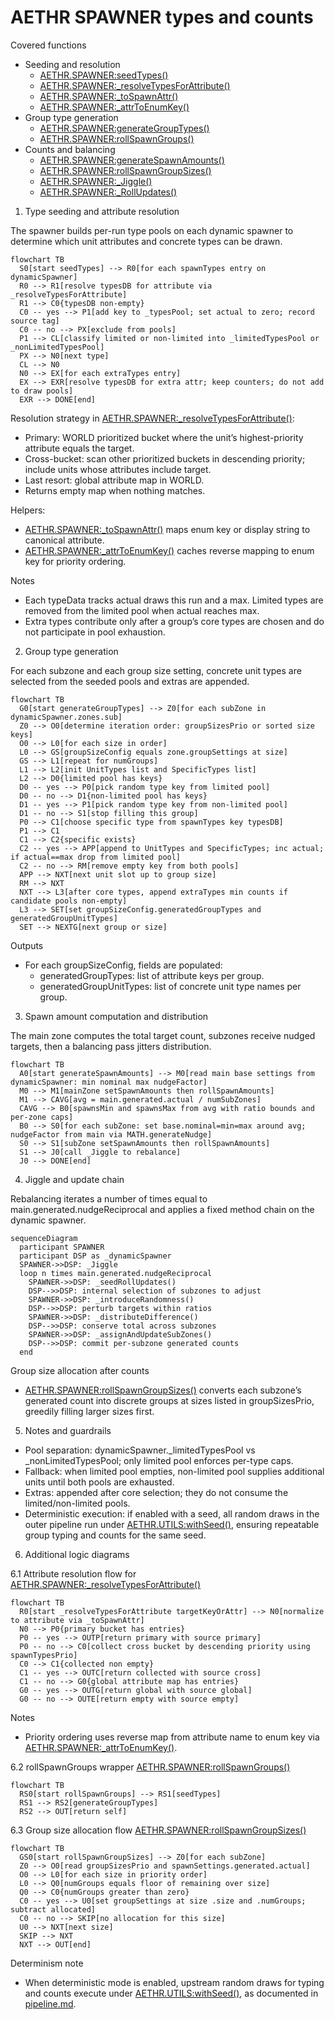 # AETHR SPAWNER types and counts

Covered functions
- Seeding and resolution
  - [AETHR.SPAWNER:seedTypes()](dev/SPAWNER.lua:1804)
  - [AETHR.SPAWNER:_resolveTypesForAttribute()](dev/SPAWNER.lua:1748)
  - [AETHR.SPAWNER:_toSpawnAttr()](dev/SPAWNER.lua:1712)
  - [AETHR.SPAWNER:_attrToEnumKey()](dev/SPAWNER.lua:1721)
- Group type generation
  - [AETHR.SPAWNER:generateGroupTypes()](dev/SPAWNER.lua:1600)
  - [AETHR.SPAWNER:rollSpawnGroups()](dev/SPAWNER.lua:1588)
- Counts and balancing
  - [AETHR.SPAWNER:generateSpawnAmounts()](dev/SPAWNER.lua:1918)
  - [AETHR.SPAWNER:rollSpawnGroupSizes()](dev/SPAWNER.lua:1876)
  - [AETHR.SPAWNER:_Jiggle()](dev/SPAWNER.lua:1978)
  - [AETHR.SPAWNER:_RollUpdates()](dev/SPAWNER.lua:2002)

1. Type seeding and attribute resolution

The spawner builds per-run type pools on each dynamic spawner to determine which unit attributes and concrete types can be drawn.

```mermaid
flowchart TB
  S0[start seedTypes] --> R0[for each spawnTypes entry on dynamicSpawner]
  R0 --> R1[resolve typesDB for attribute via _resolveTypesForAttribute]
  R1 --> C0{typesDB non-empty}
  C0 -- yes --> P1[add key to _typesPool; set actual to zero; record source tag]
  C0 -- no --> PX[exclude from pools]
  P1 --> CL[classify limited or non-limited into _limitedTypesPool or _nonLimitedTypesPool]
  PX --> N0[next type]
  CL --> N0
  N0 --> EX[for each extraTypes entry]
  EX --> EXR[resolve typesDB for extra attr; keep counters; do not add to draw pools]
  EXR --> DONE[end]
```

Resolution strategy in [AETHR.SPAWNER:_resolveTypesForAttribute()](dev/SPAWNER.lua:1748):
- Primary: WORLD prioritized bucket where the unit’s highest-priority attribute equals the target.
- Cross-bucket: scan other prioritized buckets in descending priority; include units whose attributes include target.
- Last resort: global attribute map in WORLD.
- Returns empty map when nothing matches.

Helpers:
- [AETHR.SPAWNER:_toSpawnAttr()](dev/SPAWNER.lua:1712) maps enum key or display string to canonical attribute.
- [AETHR.SPAWNER:_attrToEnumKey()](dev/SPAWNER.lua:1721) caches reverse mapping to enum key for priority ordering.

Notes
- Each typeData tracks actual draws this run and a max. Limited types are removed from the limited pool when actual reaches max.
- Extra types contribute only after a group’s core types are chosen and do not participate in pool exhaustion.

2. Group type generation

For each subzone and each group size setting, concrete unit types are selected from the seeded pools and extras are appended.

```mermaid
flowchart TB
  G0[start generateGroupTypes] --> Z0[for each subZone in dynamicSpawner.zones.sub]
  Z0 --> O0[determine iteration order: groupSizesPrio or sorted size keys]
  O0 --> L0[for each size in order]
  L0 --> GS[groupSizeConfig equals zone.groupSettings at size]
  GS --> L1[repeat for numGroups]
  L1 --> L2[init UnitTypes list and SpecificTypes list]
  L2 --> D0{limited pool has keys}
  D0 -- yes --> P0[pick random type key from limited pool]
  D0 -- no --> D1{non-limited pool has keys}
  D1 -- yes --> P1[pick random type key from non-limited pool]
  D1 -- no --> S1[stop filling this group]
  P0 --> C1[choose specific type from spawnTypes key typesDB]
  P1 --> C1
  C1 --> C2{specific exists}
  C2 -- yes --> APP[append to UnitTypes and SpecificTypes; inc actual; if actual==max drop from limited pool]
  C2 -- no --> RM[remove empty key from both pools]
  APP --> NXT[next unit slot up to group size]
  RM --> NXT
  NXT --> L3[after core types, append extraTypes min counts if candidate pools non-empty]
  L3 --> SET[set groupSizeConfig.generatedGroupTypes and generatedGroupUnitTypes]
  SET --> NEXTG[next group or size]
```

Outputs
- For each groupSizeConfig, fields are populated:
  - generatedGroupTypes: list of attribute keys per group.
  - generatedGroupUnitTypes: list of concrete unit type names per group.

3. Spawn amount computation and distribution

The main zone computes the total target count, subzones receive nudged targets, then a balancing pass jitters distribution.

```mermaid
flowchart TB
  A0[start generateSpawnAmounts] --> M0[read main base settings from dynamicSpawner: min nominal max nudgeFactor]
  M0 --> M1[mainZone setSpawnAmounts then rollSpawnAmounts]
  M1 --> CAVG[avg = main.generated.actual / numSubZones]
  CAVG --> B0[spawnsMin and spawnsMax from avg with ratio bounds and per-zone caps]
  B0 --> S0[for each subZone: set base.nominal=min=max around avg; nudgeFactor from main via MATH.generateNudge]
  S0 --> S1[subZone setSpawnAmounts then rollSpawnAmounts]
  S1 --> J0[call _Jiggle to rebalance]
  J0 --> DONE[end]
```

4. Jiggle and update chain

Rebalancing iterates a number of times equal to main.generated.nudgeReciprocal and applies a fixed method chain on the dynamic spawner.

```mermaid
sequenceDiagram
  participant SPAWNER
  participant DSP as _dynamicSpawner
  SPAWNER->>DSP: _Jiggle
  loop n times main.generated.nudgeReciprocal
    SPAWNER->>DSP: _seedRollUpdates()
    DSP-->>DSP: internal selection of subzones to adjust
    SPAWNER->>DSP: _introduceRandomness()
    DSP-->>DSP: perturb targets within ratios
    SPAWNER->>DSP: _distributeDifference()
    DSP-->>DSP: conserve total across subzones
    SPAWNER->>DSP: _assignAndUpdateSubZones()
    DSP-->>DSP: commit per-subzone generated counts
  end
```

Group size allocation after counts
- [AETHR.SPAWNER:rollSpawnGroupSizes()](dev/SPAWNER.lua:1876) converts each subzone’s generated count into discrete groups at sizes listed in groupSizesPrio, greedily filling larger sizes first.

5. Notes and guardrails

- Pool separation: dynamicSpawner._limitedTypesPool vs _nonLimitedTypesPool; only limited pool enforces per-type caps.
- Fallback: when limited pool empties, non-limited pool supplies additional units until both pools are exhausted.
- Extras: appended after core selection; they do not consume the limited/non-limited pools.
- Deterministic execution: if enabled with a seed, all random draws in the outer pipeline run under [AETHR.UTILS:withSeed()](dev/UTILS.lua:242), ensuring repeatable group typing and counts for the same seed.

6. Additional logic diagrams

6.1 Attribute resolution flow for [AETHR.SPAWNER:_resolveTypesForAttribute()](dev/SPAWNER.lua:1748)

```mermaid
flowchart TB
  R0[start _resolveTypesForAttribute targetKeyOrAttr] --> N0[normalize to attribute via _toSpawnAttr]
  N0 --> P0{primary bucket has entries}
  P0 -- yes --> OUTP[return primary with source primary]
  P0 -- no --> C0[collect cross bucket by descending priority using spawnTypesPrio]
  C0 --> C1{collected non empty}
  C1 -- yes --> OUTC[return collected with source cross]
  C1 -- no --> G0{global attribute map has entries}
  G0 -- yes --> OUTG[return global with source global]
  G0 -- no --> OUTE[return empty with source empty]
```

Notes
- Priority ordering uses reverse map from attribute name to enum key via [AETHR.SPAWNER:_attrToEnumKey()](dev/SPAWNER.lua:1721).


6.2 rollSpawnGroups wrapper [AETHR.SPAWNER:rollSpawnGroups()](dev/SPAWNER.lua:1588)

```mermaid
flowchart TB
  RS0[start rollSpawnGroups] --> RS1[seedTypes]
  RS1 --> RS2[generateGroupTypes]
  RS2 --> OUT[return self]
```


6.3 Group size allocation flow [AETHR.SPAWNER:rollSpawnGroupSizes()](dev/SPAWNER.lua:1876)

```mermaid
flowchart TB
  GS0[start rollSpawnGroupSizes] --> Z0[for each subZone]
  Z0 --> O0[read groupSizesPrio and spawnSettings.generated.actual]
  O0 --> L0[for each size in priority order]
  L0 --> Q0[numGroups equals floor of remaining over size]
  Q0 --> C0{numGroups greater than zero}
  C0 -- yes --> U0[set groupSettings at size .size and .numGroups; subtract allocated]
  C0 -- no --> SKIP[no allocation for this size]
  U0 --> NXT[next size]
  SKIP --> NXT
  NXT --> OUT[end]
```

Determinism note
- When deterministic mode is enabled, upstream random draws for typing and counts execute under [AETHR.UTILS:withSeed()](dev/UTILS.lua:242), as documented in [pipeline.md](docs/spawner/pipeline.md).
